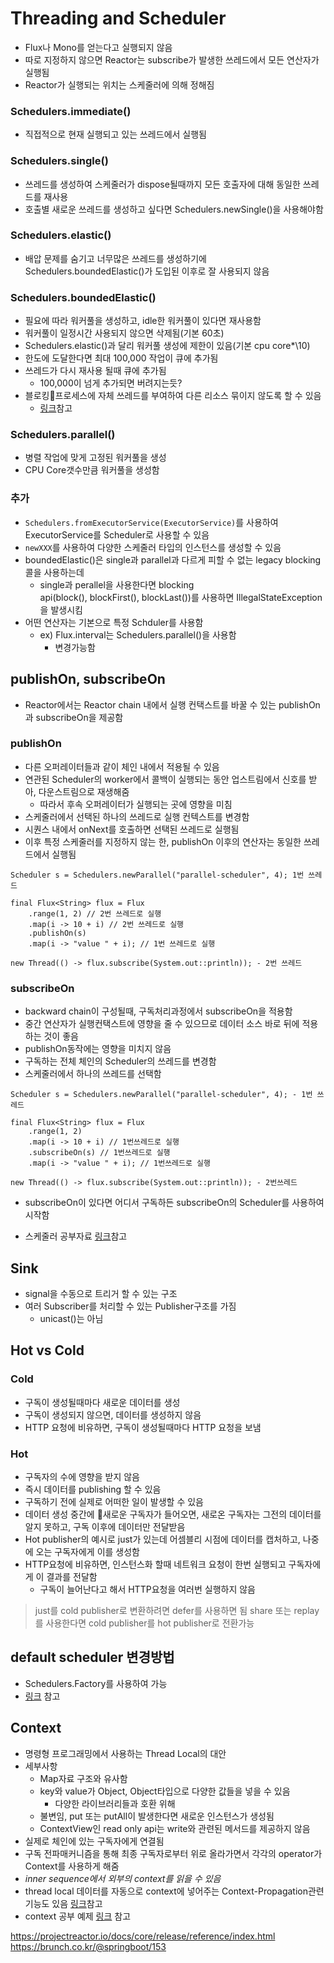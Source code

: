 # Threading and Scheduler
- Flux나 Mono를 얻는다고 실행되지 않음
- 따로 지정하지 않으면 Reactor는 subscribe가 발생한 쓰레드에서 모든 연산자가 실행됨
- Reactor가 실행되는 위치는 스케줄러에 의해 정해짐
### Schedulers.immediate()
- 직접적으로 현재 실행되고 있는 쓰레드에서 실행됨
### Schedulers.single()
- 쓰레드를 생성하여 스케줄러가 dispose될때까지 모든 호출자에 대해 동일한 쓰레드를 재사용
- 호출별 새로운 쓰레드를 생성하고 싶다면 Schedulers.newSingle()을 사용해야함
### Schedulers.elastic()
- 배압 문제를 숨기고 너무많은 쓰레드를 생성하기에 Schedulers.boundedElastic()가 도입된 이후로 잘 사용되지 않음
### Schedulers.boundedElastic()
- 필요에 따라 워커풀을 생성하고, idle한 워커풀이 있다면 재사용함
- 워커풀이 일정시간 사용되지 않으면 삭제됨(기본 60초)
- Schedulers.elastic()과 달리 워커풀 생성에 제한이 있음(기본 cpu core*\10)
- 한도에 도달한다면 최대 100,000 작업이 큐에 추가됨
- 쓰레드가 다시 재사용 될때 큐에 추가됨
	- 100,000이 넘게 추가되면 버려지는듯?
- 블로킹프로세스에 자체 쓰레드를 부여하여 다른 리소스 묶이지 않도록 할 수 있음
	- [링크](https://projectreactor.io/docs/core/release/reference/#faq.wrap-blocking)참고
### Schedulers.parallel()
- 병렬 작업에 맞게 고정된 워커풀을 생성
- CPU Core갯수만큼 워커풀을 생성함
### 추가
- `Schedulers.fromExecutorService(ExecutorService)`를 사용하여 ExecutorService를 Scheduler로 사용할 수 있음
- `newXXX`를 사용하여 다양한 스케줄러 타입의 인스턴스를 생성할 수 있음
- boundedElastic()은 single과 parallel과 다르게 피할 수 없는 legacy blocking콜을 사용하는데 
	- single과 perallel을 사용한다면 blocking api(block(), blockFirst(), blockLast())를 사용하면 IllegalStateException을 발생시킴
- 어떤 연산자는 기본으로 특정 Schduler를 사용함
	- ex) Flux.interval는 Schedulers.parallel()을 사용함
		- 변경가능함

## publishOn, subscribeOn
- Reactor에서는 Reactor chain 내에서 실행 컨택스트를 바꿀 수 있는 publishOn과 subscribeOn을 제공함
### publishOn
- 다른 오퍼레이터들과 같이 체인 내에서 적용될 수 있음
- 연관된 Scheduler의 worker에서 콜백이 실행되는 동안 업스트림에서 신호를 받아, 다운스트림으로 재생해줌
	- 따라서 후속 오퍼레이터가 실행되는 곳에 영향을 미침
- 스케줄러에서 선택된 하나의 쓰레드로 실행 컨텍스트를 변경함
- 시퀀스 내에서 onNext를 호출하면 선택된 쓰레드로 실행됨
- 이후 특정 스케줄러를 지정하지 않는 한, publishOn 이후의 연산자는 동일한 쓰레드에서 실행됨

```
Scheduler s = Schedulers.newParallel("parallel-scheduler", 4); 1번 쓰레드

final Flux<String> flux = Flux 
	.range(1, 2) // 2번 쓰레드로 실행
	.map(i -> 10 + i) // 2번 쓰레드로 실행 
	.publishOn(s) 
	.map(i -> "value " + i); // 1번 쓰레드로 실행
	
new Thread(() -> flux.subscribe(System.out::println)); - 2번 쓰레드
```

### subscribeOn
- backward chain이 구성될때, 구독처리과정에서 subscribeOn을 적용함
- 중간 연산자가 실행컨택스트에 영향을 줄 수 있으므로 데이터 소스 바로 뒤에 적용하는 것이 좋음
- publishOn동작에는 영향을 미치지 않음
- 구독하는 전체 체인의 Scheduler의 쓰레드를 변경함
- 스케줄러에서 하나의 쓰레드를 선택함
```
Scheduler s = Schedulers.newParallel("parallel-scheduler", 4); - 1번 쓰레드

final Flux<String> flux = Flux 
	.range(1, 2) 
	.map(i -> 10 + i) // 1번쓰레드로 실행
	.subscribeOn(s) // 1번쓰레드로 실행
	.map(i -> "value " + i); // 1번쓰레드로 실행

new Thread(() -> flux.subscribe(System.out::println)); - 2번쓰레드
```
- subscribeOn이 있다면 어디서 구독하든 subscribeOn의 Scheduler를 사용하여 시작함

- 스케줄러 공부자료 [링크](https://wiki.terzeron.com/Programming/Java/Reactor_Flux%EC%9D%98_publishOn_subscribeOn%EC%9D%84_%EC%9D%B4%EC%9A%A9%ED%95%9C_%EC%8A%A4%EC%BC%80%EC%A5%B4%EB%A7%81)참고
## Sink
- signal을 수동으로 트리거 할 수 있는 구조
- 여러 Subscriber를 처리할 수 있는 Publisher구조를 가짐
	- unicast()는 아님

## Hot vs Cold
### Cold
- 구독이 생성될때마다 새로운 데이터를 생성
- 구독이 생성되지 않으면, 데이터를 생성하지 않음
- HTTP 요청에 비유하면, 구독이 생성될때마다 HTTP 요청을 보냄

### Hot
- 구독자의 수에 영향을 받지 않음
- 즉시 데이터를 publishing 할 수 있음
- 구독하기 전에 실제로 어떠한 일이 발생할 수 있음
- 데이터 생성 중간에 새로운 구독자가 들어오면, 새로온 구독자는 그전의 데이터를 알지 못하고, 구독 이후에 데이터만 전달받음
- Hot publisher의 예시로 just가 있는데 어셈블리 시점에 데이터를 캡처하고, 나중에 오는 구독자에게 이를 생성함
- HTTP요청에 비유하면, 인스턴스화 할때 네트워크 요청이 한번 실행되고 구독자에게 이 결과를 전달함
	- 구독이 늘어난다고 해서 HTTP요청을 여러번 실행하지 않음

> just를 cold publisher로 변환하려면 defer를 사용하면 됨
> share 또는 replay를 사용한다면 cold publisher를 hot publisher로 전환가능


## default scheduler 변경방법
- Schedulers.Factory를 사용하여 가능
- [링크](https://projectreactor.io/docs/core/release/reference/#scheduler-factory) 참고


## Context
- 명령형 프로그래밍에서 사용하는 Thread Local의 대안
- 세부사항
	- Map자료 구조와 유사함
	- key와 value가 Object, Object타입으로 다양한 값들을 넣을 수 있음
		- 다양한 라이브러리들과 호환 위해
	- 불변임, put 또는 putAll이 발생한다면 새로운 인스턴스가 생성됨
	- ContextView인 read only api는 write와 관련된 메서드를 제공하지 않음
- 실제로 체인에 있는 구독자에게 연결됨
- 구독 전파매커니즘을 통해 최종 구독자로부터 위로 올라가면서 각각의 operator가 Context를 사용하게 해줌
- *inner sequence에서 외부의 context를 읽을 수 있음*
- thread local 데이터를 자동으로 context에 넣어주는 Context-Propagation관련 기능도 있음 [링크](https://projectreactor.io/docs/core/release/reference/#context.propagation)참고
- context 공부 예제 [링크](https://devfunny.tistory.com/916) 참고


https://projectreactor.io/docs/core/release/reference/index.html
https://brunch.co.kr/@springboot/153


